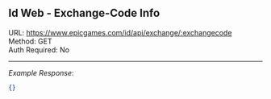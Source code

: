 ## Id Web - Exchange-Code Info

URL: https://www.epicgames.com/id/api/exchange/:exchangecode \
Method: GET \
Auth Required: No

---

_Example Response_:

```json
{}
```

